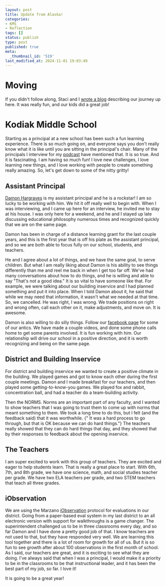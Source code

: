 ```yaml
---
layout: post
title: Update from Alaska!
categories:
- KMS
- Reflection
tags: []
status: publish
type: post
published: true
meta:
  _thumbnail_id: '519'
last_modified_at: 2024-11-01 19:03:49
---
```


# Moving



If you didn't follow along, Staci and I 
[wrote a blog](http://wearedrivingtoalaska.com) describing our journey up here. It was really fun, and our kids did a great job!


# Kodiak Middle School



Starting as a principal at a new school has been such a fun learning experience. There is so much going on, and everyone says you don't really know what it is like until you are sitting in the principal's chair. Many of the principals I interview for my 
[podcast](http://transformativeprincipal.com) have mentioned that. It is so true. And it is fascinating. I am having so much fun! I love new challenges, I love learning new things, and I love working with people to create something really amazing. So, let's get down to some of the nitty gritty!


## Assistant Principal



[Damon Hargraves](https://twitter.com/damonhargraves) is my assistant principal and he is a rockstar! I am so lucky to be working with him. We hit it off really well to begin with. When I was interviewing, and I came up here for an interview, he invited me to stay at his house. I was only here for a weekend, and he and I stayed up late discussing educational philosophy numerous times and recognized quickly that we are on the same page.


Damon has been in charge of a distance learning grant for the last couple years, and this is the first year that is off his plate as the assistant principal, and so we are both able to focus fully on our school, students, and teachers.


He and I agree about a lot of things, and we have the same goal, to serve children. But what I am really liking about Damon is his ability to see things differently than me and reel me back in when I get too far off. We've had many conversations about how to do things, and he is willing and able to say "That's not a good idea." It is so vital to have someone like that. For example, we were talking about our building inservice and I had planned something and put it into place. When I told Damon about it, he said that while we may need that information, it wasn't what we needed at 
that time. So, we cancelled. He was right, I was wrong. We trade positions on right and wrong often, call each other on it, make adjustments, and move on. It is awesome.


Damon is also willing to do silly things. Follow our 
[facebook page](https://www.facebook.com/KodiakMiddleSchool) for some of our antics. We have made a couple videos, and done some phone calls home to get some parents involved. It is fun working with him. Our relationship will drive our school in a positive direction, and it is worth recognizing and being on the same page.


## District and Building Inservice



For district and building inservice we wanted to create a positive climate in the building. We played games and got to know each other during the first couple meetings. Damon and I made breakfast for our teachers, and then played some getting-to-know-you games. We played fox and rabbit, concentration ball, and had a teacher do a team-building activity.


Then the NORMS. Norms are an important part of any faculty, and I wanted to show teachers that I was going to trust them to come up with norms that meant something to them. We took a long time to do this, but I felt (and the feedback said) that it was worthwhile. {" It was a hard process to go through, but that is OK because we can do hard things."} The teachers really showed that they can do hard things that day, and they showed that by their responses to feedback about the opening inservice.


## The Teachers



I am super excited to work with this group of teachers. They are excited and eager to help students learn. That is really a great place to start. With 6th, 7th, and 8th grade, we have one science, math, and social studies teacher per grade. We have two ELA teachers per grade, and two STEM teachers that teach all three grades.


## iObservation



We are using the Marzano 
[iObservation](http://www.iobservation.com/Marzano-Suite/) protocol for evaluations in our district. Going from a paper-based eval system in my last district to an all electronic version with support for walkthroughs is a game changer. The superintendent challenged us to be in three classrooms every day, and so far Damon and I have done a pretty good job of that. I know teachers are not used to that, but they have responded very well. We are learning this tool together and there is a lot of room for growth for all of us. But it is so fun to see growth after about 100 observations in the first month of school. As I said, our teachers are great, and it is exciting to see what they are doing. I've always said that when I was a principal, I would make it a priority to be in the classrooms to be that instructional leader, and it has been the best part of my job, so far. I love it!


It is going to be a great year!
